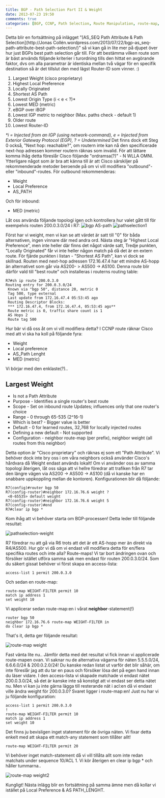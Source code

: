 ```yaml
---
title: BGP - Path Selection Part II & Weight
date: 2013-07-23 19:50
comments: true
categories: [BGP, CCNP, Path Selection, Route Manipulation, route-map, weight]
---
```

Detta blir en fortsättning på inlägget "[AS_SEQ Path Attribute & Path Selection](http://Jonas Collén.wordpress.com/2013/07/22/bgp-as_seq-path-attribute-best-path-selection/)" så vi kan gå in lite mer på djupet över hur just BGPs best path selection går till. För att bestämma vilken route som är bäst används följande kriterier i turordning tills den hittat en avgörande faktor, dvs om alla parametrar är identiska mellan två vägar för en specifik destination så är det tillslut den med lägst Router-ID som vinner. :)

1.  Largest Weight (cisco proprietary)
2.  Highest Local Preference
3.  Locally Originated
4.  Shortest AS Path
5.  Lowest Origin Type (i < e < ?)*
6.  Lowest MED (metric)
7.  eBGP over iBGP
8.  Lowest IGP metric to neighbor (Max. paths check - default 1)
9.  Older route
10.  Lowest Router-ID

_*i = Injected from an IGP (using network-command), e = Injected from Exterior Gateway Protocol (EGP), ? = Undetermined_ Det finns dock ett Steg 0 också, "Next hop: reachable?", om routern inte kan nå den specificerade next-hop adressen kommer routern räknas som invalid. För att lättare komma ihåg detta föreslår Cisco följande "ordramsa(?)" - N WLLA OMNI. Ytterligare något som är bra att känna till är att Cisco särskiljer på rekommenderade metoder beroende på om vi vill modifiera "outbound"-eller "inbound"-routes. För outbound rekommenderas:

*   Weight
*   Local Preference
*   AS_PATH

Och för inbound:

*   MED (metric)

Låt oss använda följande topologi igen och kontrollera hur valet gått till för exempelvis routen 200.0.3.0/24 i R7: 
![bgp AS-path](/assets/images/2013/07/bgp-as-path.png) 
![pathselection1](/assets/images/2013/07/pathselection1.png) 

Först har vi weight, men vi kan se att värdet är satt till "0" för båda alternativen, ingen vinnare där med andra ord. Nästa steg är "Highest Local Preference", men inte heller där finns det något värde satt, Tredje punkten, "Locally Originated" får vi inte heller någon match på då det är en extern route. För fjärde punkten i listan - "Shortest AS Path", kan vi dock se skillnad. Routen med next-hop adressen 172.16.47.4 har ett mindre AS-hopp än alternativet som går via AS200- > AS500 -> AS100. Denna route blir därför vald till "best route" och installeras i routerns routing table:
```
R7#sh ip route 200.0.3.0
Routing entry for 200.0.3.0/24
 Known via "bgp 50", distance 20, metric 0
 Tag 500, type external
 Last update from 172.16.47.4 05:53:45 ago
 Routing Descriptor Blocks:
 *** 172.16.47.4, from 172.16.47.4, 05:53:45 ago**
 Route metric is 0, traffic share count is 1
 AS Hops 2
 Route tag 500
```
Hur bär vi då oss åt om vi vill modifiera detta? I CCNP route räknar Cisco med att vi ska ha koll på följande fyra:

*   Weight
*   Local preference
*   AS_Path Lenght
*   MED (metric)

Vi börjar med den enklaste(?)..

Largest Weight
--------------

*   Is not a Path Attribute
*   Purpose - Identifies a single router's best route
*   Scope - Set on inbound route Updates; influences only that one router's choice
*   Range - 0 through 65-535 (2^16-1)
*   Which is best? - Bigger value is better
*   Default - 0 for learned routes, 32,768 for locally injected routes
*   Defining a new default - Not supported
*   Configuration - neighbor route-map (per prefix), neighbor weight (all routes from this neighbor)

Detta option är "Cisco proprietary" och räknas ej som ett "Path Attribute". Vi behöver dock inte bry oss i om våra neighbors också använder Cisco's hårdvara då Weight endast används lokalt! Om vi använder oss av samma topologi återigen, låt oss säga att vi hellre föredrar att trafiken från R7 tar den längre vägen via AS200 -> AS500 -> AS100 (då vi kanske har en snabbare uppkoppling mellan de kontoren). Konfigurationen blir då följande:
```
R7(config)#router bgp 50
R7(config-router)#neighbor 172.16.76.6 weight ?
 <0-65535> default weight
R7(config-router)#neighbor 172.16.76.6 weight 5
R7(config-router)#end
R7#clear ip bgp *
```
Kom ihåg att vi behöver starta om BGP-processen! Detta leder till följande resultat: 

![pathselection-weight](/assets/images/2013/07/pathselection-weight.png) 

R7 föredrar nu att gå via R6 trots att det är ett AS-hopp mer än direkt via R4/AS500. Hur gör vi då om vi endast vill modifiera detta för en/flera specifika routes och inte alla? Route-maps! Vi tar bort ändringen ovan och försöker istället utföra samma sak men endast för routen 200.0.3.0/24. Som du säkert gissat behöver vi först skapa en access-lista:

`access-list 1 permit 200.0.3.0`

Och sedan en route-map:
```
route-map WEIGHT-FILTER permit 10
match ip address 1
set weight 10
```
Vi applicerar sedan route-map:en i vårat **neighbor**-statement(!)
```
router bgp 50
neighbor 172.16.76.6 route-map WEIGHT-FILTER in
do clear ip bgp *
```
That's it, detta ger följande resultat: 

![route-map weight](/assets/images/2013/07/route-map-weight.png)

Fast vänta lite nu.. Jämför detta med det resultat vi fick innan vi applicerade route-mapen ovan. Vi saknar nu de alternativa vägarna för näten 5.5.5.0/24, 6.6.6.0/24 & 200.0.2.0/24! Du kanske redan listat ut varför det blir såhär, om inte föreslår jag att du tar en paus och försöker lösa det på egen hand innan du läser vidare. I den access-lista vi skapade matchade vi endast nätet 200.0.3.0/24, så det är kanske inte så konstigt att vi endast ser detta nätet nu. Men vi kan ju inte gärna lägga till resterande nät i acl:en då vi endast ville ändra weight för 200.0.3.0? Svaret ligger i route-map:en! Just nu har vi ju följande konfiguration:
```
access-list 1 permit 200.0.3.0
!
route-map WEIGHT-FILTER permit 10
match ip address 1
set weight 10
```

Det finns ju bevisligen inget statement för de övriga näten. Vi fixar detta enkelt med att skapa ett match-any statement som tillåter allt!

`route-map WEIGHT-FILTER permit 20`

Vi behöver inget match-statement då vi vill tillåta allt som inte redan matchats under sequence 10/ACL 1. Vi kör återigen en clear ip bgp * och håller tummarna.. 

![route-map weight2](/assets/images/2013/07/route-map-weight2.png)

Kungligt! Nästa inlägg blir en fortsättning på samma ämne men då kollar vi istället på Local Preference & AS PATH_LENGHT.
